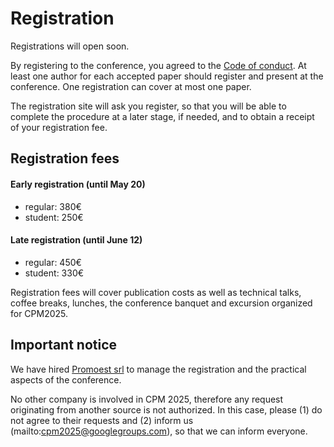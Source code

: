 # Registration

Registrations will open soon.

By registering to the conference, you agreed to the [Code of conduct](https://cpm2025.pangenome.eu/CoC.pdf).
At least one author for each accepted paper should register and present at the conference.
One registration can cover at most one paper.

The registration site will ask you register, so that you will be able to
complete the procedure at a later stage, if needed, and to obtain a receipt of your registration fee.

## Registration fees

#### Early registration (until May 20)

*  regular: 380€
*  student: 250€

#### Late registration (until June 12)

*  regular: 450€
*  student: 330€

    
Registration fees will cover publication costs as well as technical talks,
coffee breaks, lunches, the conference banquet and excursion
organized for CPM2025.

## Important notice

We have hired [Promoest srl](https://www.promoest.com/en/) to manage the registration and the practical aspects of the conference.

No other company is involved in CPM 2025, therefore any request originating from
another source is not authorized. In this case, please (1) do not agree to their 
requests and (2) inform us (mailto:cpm2025@googlegroups.com), so that we can inform everyone.
